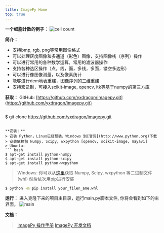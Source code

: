 ```yaml
---
title: ImagePy Home
top: true
---
```


**一个细胞计数的例子：**
![](http://home.imagepy.org/cell.png "cell count")

**简介：**
* 支持bmp, rgb, png等常用图像格式
* 可以处理灰度图像和多通道（彩色）图像，支持图像栈（序列）操作
* 可以进行常用的各种数学运算，常用的滤波器操作
* 支持各种选区操作（点，线，面，多线，多面，镂空多边形）
* 可以进行像图像测量，以及像素统计
* 能够进行dem地表重建，图像序列的三维重建
* 支持宏录制，可接入scikit-image, opencv, itk等基于numpy的第三方库



**获取：** GitHub: [https://github.com/yxdragon/imagepy.git](https://github.com/yxdragon/imagepy.git)
> ``` bash
$ git clone https://github.com/yxdragon/imagepy.git
```

**安装：**
> 安装 Python，Linux已经预装，Windows 到[官网](http://www.python.org)下载
> 安装依赖包 Numpy, Scipy, wxpython [opencv, scikit-image, mayavi]
> Ubuntu:
``` bash
$ apt-get install python-numpy
$ apt-get install python-scipy
$ apt-get install python-wxpython
```
> Windows:
你可以从[这里](http://www.lfd.uci.edu/%7Egohlke/pythonlibs/)获取 Numpy, Scipy, wxpython 等二进制文件(whl)
然后依次用pip进行安装
``` bash
$ python -m pip install your_filen_ame.whl
```

**运行：** 进入克隆下来的项目主目录，运行main.py脚本文件, 你将会看到如下的主界面。
![](http://home.imagepy.org/main.png "main")

**文档：**
> [ImagePy 操作手册](document#操作手册)
> [ImagePy 开发文档](document#开发文档)
